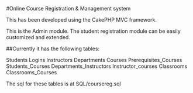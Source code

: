 #Online Course Registration & Management system


This has been developed using the CakePHP MVC framework.

This is the Admin module.
The student registration module can be easily customized and extended.

##Currently it has the following tables:

Students
Logins
Instructors
Departments
Courses
Prerequisites_Courses
Students_Courses
Departments_Instructors
Instructor_courses
Classrooms
Classrooms_Courses

The sql for these tables is at SQL/coursereg.sql
